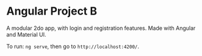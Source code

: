 # Angular Project B

A modular 2do app, with login and registration features. Made with Angular and Material UI.

To run: `ng serve`, then go to `http://localhost:4200/`.

